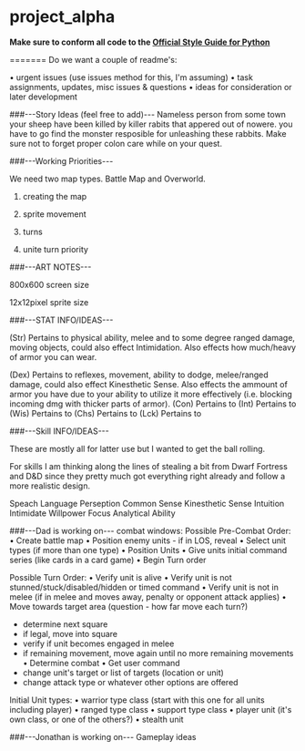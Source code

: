 project_alpha
=============

**Make sure to conform all code to the [Official Style Guide for Python](http://legacy.python.org/dev/peps/pep-0008/)**

=======
Do we want a couple of readme's:

• urgent issues (use issues method for this, I'm assuming)
• task assignments, updates, misc issues & questions
• ideas for consideration or later development

###---Story Ideas (feel free to add)---
Nameless person from some town 
your sheep have been killed by killer rabits that appered out of nowere.
you have to go find the monster resposible for unleashing these rabbits.
Make sure not to forget proper colon care while on your quest.

###---Working Priorities---

We need two map types. Battle Map and Overworld.

1. creating the map

2. sprite movement

3. turns

4. unite turn priority

###---ART NOTES---

800x600 screen size

12x12pixel sprite size


###---STAT INFO/IDEAS---

(Str) Pertains to physical ability, melee and to some degree ranged damage, moving objects,
could also effect Intimidation. Also effects how much/heavy of armor you can wear.

(Dex) Pertains to reflexes, movement, ability to dodge, melee/ranged damage, could also effect Kinesthetic Sense.
Also effects the ammount of armor you have due to your ability to utilize it more effectively (i.e. blocking incoming dmg with thicker parts of armor).
(Con) Pertains to
(Int) Pertains to
(Wis) Pertains to
(Chs) Pertains to
(Lck) Pertains to

###---Skill INFO/IDEAS---

These are mostly all for latter use but I wanted to get the ball rolling.

For skills I am thinking along the lines of stealing a bit from Dwarf Fortress and D&D since
they pretty much got everything right already and follow a more realistic design.

Speach
Language
Perseption
Common Sense
Kinesthetic Sense
Intuition
Intimidate
Willpower
Focus
Analytical Ability

###---Dad is working on---
combat windows:
Possible Pre-Combat Order:
• Create battle map
• Position enemy units - if in LOS, reveal
• Select unit types (if more than one type)
• Position Units
• Give units initial command series (like cards in a card game)
• Begin Turn order

Possible Turn Order:
• Verify unit is alive
• Verify unit is not stunned/stuck/disabled/hidden or timed command
• Verify unit is not in melee (if in melee and moves away, penalty or opponent attack applies)
• Move towards target area (question - how far move each turn?)
  - determine next square
  - if legal, move into square
  - verify if unit becomes engaged in melee
  - if remaining movement, move again until no more remaining movements
• Determine combat
• Get user command
  - change unit's target or list of targets (location or unit)
  - change attack type or whatever other options are offered

Initial Unit types:
• warrior type class (start with this one for all units including player)
• ranged type class
• support type class
• player unit (it's own class, or one of the others?)
• stealth unit

###---Jonathan is working on---
Gameplay ideas

